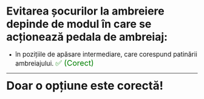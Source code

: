 # Evitarea șocurilor la ambreiere depinde de modul în care se acționează pedala de ambreiaj:

- <span style="font-size: larger;">în pozițiile de apăsare intermediare, care corespund patinării ambreiajului. <span style="color: green; font-size: larger;">✅ (Corect)</span></span>

---

<span style="font-size: 30px; font-weight: bold;">**Doar o opțiune este corectă!**</span>